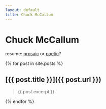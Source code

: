 ```yaml
---
layout: default
title: Chuck McCallum
---
```


# Chuck McCallum

resume: [prosaic](/resume/prose) or [poetic](/resume/verse)?

{% for post in site.posts %}

## [{{ post.title }}]({{ post.url }})
> {{ post.excerpt }}

{% endfor %}
